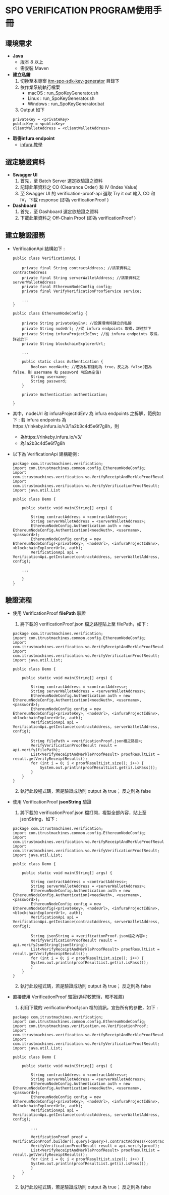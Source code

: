 # SPO VERIFICATION PROGRAM使用手冊

## 環境需求

-  **Java** 
    - 版本 8 以上
    - 需安裝 Maven
-  **建立私鑰**
    1. 切換至本專案 [itm-spo-sdk-key-generator](./itm-spo-sdk-key-generator/README.md) 目錄下
    2. 依作業系統執行檔案
        - macOS : run_SpoKeyGenerator.sh
        - Linux : run_SpoKeyGenerator.sh
        - Windows : run_SpoKeyGenerator.bat
    3. Output 如下
    ```
    privateKey = <privateKey>
    publicKey = <publicKey>
    clientWalletAddress = <clientWalletAddress>
    ```
-  **取得infura endpoint**
    - [infura 教學](./infura.md)

## 選定驗證資料

-  **Swagger UI**
    1. 首先，至 Batch Server 選定欲驗證之資料
    2. 記錄此筆資料之 CO (Clearance Order) 和 IV (Index Value)
    3. 至 Swagger UI 的 verification-proof-api 選取 Try it out 輸入 CO 和 IV，下載 response (即為 verificationProof )  
-  **Dashboard**
    1. 首先，至 Dashboard 選定欲驗證之資料
    2. 下載此筆資料之 Off-Chain Proof (即為 verificationProof )

## 建立驗證服務

-  VerificationApi 結構如下 :
    ```
    public class VerificationApi {
    
        private final String contractAddress; //該筆資料之contractAddress
        private final String serverWalletAddress; //該筆資料之serverWalletAddress
        private final EthereumNodeConfig config;
        private final VerifyVerificationProofService service;
        
        ...
    }
    
    public class EthereumNodeConfig {
  
        private String privateKeyEnv; //設置環境時建立的私鑰
        private String nodeUrl; //從 infura endpoints 取得，詳述於下
        private String infuraProjectIdEnv; //從 infura endpoints 取得，詳述於下
        private String blockchainExplorerUrl;
        
        ...
        
        public static class Authentication {
            Boolean needAuth; //若為私有鏈則為 true，反之為 false(若為 false，則 username 和 password 可設為空值)
            String username;
            String password;
        }

        private Authentication authentication;
    
    }
-  其中，nodeUrl 和 infuraProjectIdEnv 為 infura endpoints 之拆解，範例如下 : 
   若 infura endpoints 為https://rinkeby.infura.io/v3/1a2b3c4d5e6f7g8h，則
   -  <nodeUrl> 為https://rinkeby.infura.io/v3/
   -  <infuraProjectIdEnv> 為1a2b3c4d5e6f7g8h
   
-  以下為 VerificationApi 建構範例 : 
    ```
    package com.itrustmachines.verification;
    import com.itrustmachines.common.config.EthereumNodeConfig;
    import com.itrustmachines.verification.vo.VerifyReceiptAndMerkleProofResult;
    import com.itrustmachines.verification.vo.VerifyVerificationProofResult;
    import java.util.List

    public class Demo {

        public static void main(String[] args) {
    
            String contractAddress = <contractAddress>;
            String serverWalletAddress = <serverWalletAddress>;
            EthereumNodeConfig.Authentication auth = new EthereumNodeConfig.Authentication(<needAuth>, <username>, <password>);
            EthereumNodeConfig config = new EthereumNodeConfig(<privateKey>, <nodeUrl>, <infuraProjectIdEnv>, <blockchainExplorerUrl>, auth);
            VerificationApi api = VerificationApi.getInstance(contractAddress, serverWalletAddress, config);

        ...

        }
    }
    ```

## 驗證流程

-  使用 VerificationProof **filePath** 驗證
    1. 將下載的 verificationProof.json 檔之路徑貼上至 filePath，如下 : 
    ```
    package com.itrustmachines.verification;
    import com.itrustmachines.common.config.EthereumNodeConfig;
    import com.itrustmachines.verification.vo.VerifyReceiptAndMerkleProofResult;
    import com.itrustmachines.verification.vo.VerifyVerificationProofResult;
    import java.util.List;

    public class Demo {

        public static void main(String[] args) {

            String contractAddress = <contractAddress>;
            String serverWalletAddress = <serverWalletAddress>;
            EthereumNodeConfig.Authentication auth = new EthereumNodeConfig.Authentication(<needAuth>, <username>, <password>);
            EthereumNodeConfig config = new EthereumNodeConfig(<privateKey>, <nodeUrl>, <infuraProjectIdEnv>, <blockchainExplorerUrl>, auth);
            VerificationApi api = VerificationApi.getInstance(contractAddress, serverWalletAddress, config);

            String filePath = <verificationProof.json檔之路徑>;
            VerifyVerificationProofResult result = api.verify(filePath);
            List<VerifyReceiptAndMerkleProofResult> proofResultList = result.getVerifyReceiptResults();
            for (int i = 0; i < proofResultList.size(); i++) {
                System.out.println(proofResultList.get(i).isPass());
            }
        }
    }
    ```

   2. 執行此段程式碼，若是驗證成功則 output 為 true； 反之則為 false

-  使用 VerificationProof **jsonString** 驗證
   1. 將下載的 verificationProof.json 檔打開，複製全部內容，貼上至 jsonString，如下 : 
    ```
    package com.itrustmachines.verification;
    import com.itrustmachines.common.config.EthereumNodeConfig;
    import com.itrustmachines.verification.vo.VerifyReceiptAndMerkleProofResult;
    import com.itrustmachines.verification.vo.VerifyVerificationProofResult;
    import java.util.List;

    public class Demo {

        public static void main(String[] args) {

            String contractAddress = <contractAddress>;
            String serverWalletAddress = <serverWalletAddress>;
            EthereumNodeConfig.Authentication auth = new EthereumNodeConfig.Authentication(<needAuth>, <username>, <password>);
            EthereumNodeConfig config = new EthereumNodeConfig(<privateKey>, <nodeUrl>, <infuraProjectIdEnv>, <blockchainExplorerUrl>, auth);
            VerificationApi api = VerificationApi.getInstance(contractAddress, serverWalletAddress, config);

            String jsonString = <verificationProof.json檔之內容>;
            VerifyVerificationProofResult result = api.verifyJsonString(jsonString);
            List<VerifyReceiptAndMerkleProofResult> proofResultList = result.getVerifyReceiptResults();
            for (int i = 0; i < proofResultList.size(); i++) {
            System.out.println(proofResultList.get(i).isPass());
            }
        }
    }
    ```
   2. 執行此段程式碼，若是驗證成功則 output 為 true； 反之則為 false
    
-  直接使用 VerificationProof 驗證(過程較繁瑣，較不推薦)
   1. 利用下載的 verificationProof.json 檔的資訊，宣告所有的參數，如下 :
    ```
    package com.itrustmachines.verification;
    import com.itrustmachines.common.config.EthereumNodeConfig;
    import com.itrustmachines.verification.vo.VerificationProof;
    import com.itrustmachines.verification.vo.VerifyReceiptAndMerkleProofResult;
    import com.itrustmachines.verification.vo.VerifyVerificationProofResult;
    import java.util.List;

    public class Demo {

        public static void main(String[] args) {

            String contractAddress = <contractAddress>;
            String serverWalletAddress = <serverWalletAddress>;
            EthereumNodeConfig.Authentication auth = new EthereumNodeConfig.Authentication(<needAuth>, <username>, <password>);
            EthereumNodeConfig config = new EthereumNodeConfig(<privateKey>, <nodeUrl>, <infuraProjectIdEnv>, <blockchainExplorerUrl>, auth);
            VerificationApi api = VerificationApi.getInstance(contractAddress, serverWalletAddress, config);

            ...

	        VerificationProof proof = VerificationProof.builder().query(<query>).contractAddress(<contractAddress>).serverWalletAddress(<serverWalletAddress>).env(<env>).existenceProofs(<existenceProofs>).clearanceRecords(<clearanceRecords>).build();
            VerifyVerificationProofResult result = api.verify(proof);
            List<VerifyReceiptAndMerkleProofResult> proofResultList = result.getVerifyReceiptResults();
            for (int i = 0; i < proofResultList.size(); i++) {
            System.out.println(proofResultList.get(i).isPass());
            }
        }
    }
    ```
   2. 執行此段程式碼，若是驗證成功則 output 為 true； 反之則為 false
